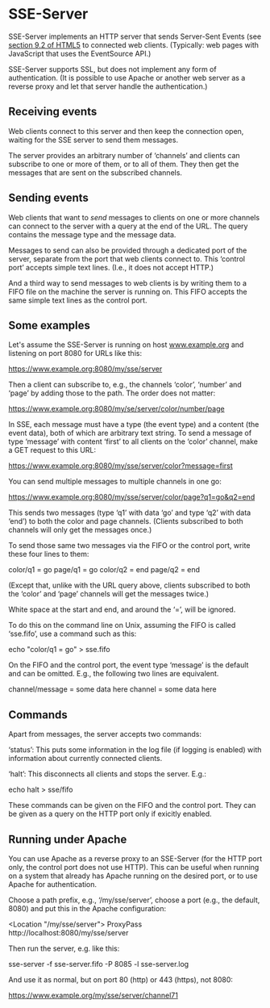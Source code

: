 # SSE-Server

SSE-Server implements an HTTP server that sends Server-Sent Events
(see [section 9.2 of
HTML5](https://html.spec.whatwg.org/multipage/server-sent-events.html)
to connected web clients. (Typically: web pages with JavaScript that
uses the EventSource API.)

SSE-Server supports SSL, but does not implement any form of
authentication. (It is possible to use Apache or another web server as
a reverse proxy and let that server handle the authentication.)

## Receiving events

Web clients connect to this server and then keep the connection open,
waiting for the SSE server to send them messages.

The server provides an arbitrary number of ‘channels’ and clients can
subscribe to one or more of them, or to all of them. They then get the
messages that are sent on the subscribed channels.

## Sending events

Web clients that want to *send* messages to clients on one or more
channels can connect to the server with a query at the end of the
URL. The query contains the message type and the message data.

Messages to send can also be provided through a dedicated port of the
server, separate from the port that web clients connect to. This
‘control port’ accepts simple text lines. (I.e., it does not accept
HTTP.)

And a third way to send messages to web clients is by writing them to
a FIFO file on the machine the server is running on. This FIFO accepts
the same simple text lines as the control port.

## Some examples

Let's assume the SSE-Server is running on host www.example.org and
listening on port 8080 for URLs like this:

   https://www.example.org:8080/my/sse/server

Then a client can subscribe to, e.g., the channels ‘color’, ‘number’
and ‘page’ by adding those to the path. The order does not matter:

   https://www.example.org:8080/my/se/server/color/number/page

In SSE, each message must have a type (the event type) and a content
(the event data), both of which are arbitrary text string. To send a
message of type ‘message’ with content ‘first’ to all clients on the
‘color’ channel, make a GET request to this URL:

   https://www.example.org:8080/my/sse/server/color?message=first

You can send multiple messages to multiple channels in one go:

   https://www.example.org:8080/my/sse/server/color/page?q1=go&q2=end

This sends two messages (type ‘q1’ with data ‘go’ and type ‘q2’ with
data ‘end’) to both the color and page channels. (Clients subscribed
to both channels will only get the messages once.)

To send those same two messages via the FIFO or the control port,
write these four lines to them:

   color/q1 = go
   page/q1 = go
   color/q2 = end
   page/q2 = end

(Except that, unlike with the URL query above, clients subscribed to
both the ‘color’ and ‘page’ channels will get the messages twice.)

White space at the start and end, and around the ‘=’, will be ignored.

To do this on the command line on Unix, assuming the FIFO is called ‘sse.fifo’, use a command such as this:

   echo "color/q1 = go" > sse.fifo

On the FIFO and the control port, the event type ‘message’ is the
default and can be omitted. E.g., the following two lines are
equivalent.

   channel/message = some data here
   channel = some data here

## Commands

Apart from messages, the server accepts two commands:

‘status’: This puts some information in the log file (if logging is
enabled) with information about currently connected clients.

‘halt’: This disconnects all clients and stops the server. E.g.:

   echo halt > sse/fifo

These commands can be given on the FIFO and the control port. They can
be given as a query on the HTTP port only if exicitly enabled.

## Running under Apache

You can use Apache as a reverse proxy to an SSE-Server (for the HTTP
port only, the control port does not use HTTP). This can be useful
when running on a system that already has Apache running on the
desired port, or to use Apache for authentication.

Choose a path prefix, e.g., ‘/my/sse/server’, choose a port (e.g., the
default, 8080) and put this in the Apache configuration:

   <Location "/my/sse/server">
      ProxyPass http://localhost:8080/my/sse/server
   </Location>

Then run the server, e.g. like this:

   sse-server -f sse-server.fifo -P 8085 -l sse-server.log

And use it as normal, but on port 80 (http) or 443 (https), not 8080:

   https://www.example.org/my/sse/server/channel71


